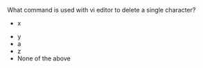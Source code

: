 What command is used with vi editor to delete a single character? 
+ x 
* y 
* a 
* z 
* None of the above
